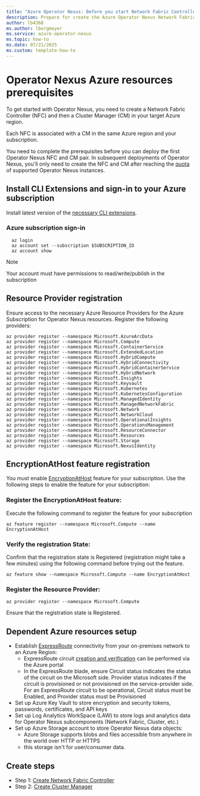 ```yaml
---
title: "Azure Operator Nexus: Before you start Network Fabric Controller and Cluster Manager creation"
description: Prepare for create the Azure Operator Nexus Network Fabric Controller and Cluster Manager.
author: lb4368
ms.author: lborgmeyer
ms.service: azure-operator-nexus
ms.topic: how-to
ms.date: 07/21/2025
ms.custom: template-how-to
---
```


# Operator Nexus Azure resources prerequisites

To get started with Operator Nexus, you need to create a Network Fabric Controller (NFC) and then a Cluster Manager (CM) in your target Azure region.

Each NFC is associated with a CM in the same Azure region and your subscription.

You need to complete the prerequisites before you can deploy the first Operator Nexus NFC and CM pair.
In subsequent deployments of Operator Nexus, you'll only need to create the NFC and CM after reaching the [quota](./reference-limits-and-quotas.md#network-fabric) of supported Operator Nexus instances.

## Install CLI Extensions and sign-in to your Azure subscription

Install latest version of the
[necessary CLI extensions](./howto-install-cli-extensions.md).

### Azure subscription sign-in

```azurecli
  az login
  az account set --subscription $SUBSCRIPTION_ID
  az account show
```

>[!NOTE]
>Your account must have permissions to read/write/publish in the subscription

## Resource Provider registration

Ensure access to the necessary Azure Resource Providers for the Azure Subscription for Operator Nexus resources. Register the following providers:

```Azure CLI
az provider register --namespace Microsoft.AzureArcData
az provider register --namespace Microsoft.Compute
az provider register --namespace Microsoft.ContainerService
az provider register --namespace Microsoft.ExtendedLocation
az provider register --namespace Microsoft.HybridCompute
az provider register --namespace Microsoft.HybridConnectivity
az provider register --namespace Microsoft.HybridContainerService
az provider register --namespace Microsoft.HybridNetwork
az provider register --namespace Microsoft.Insights
az provider register --namespace Microsoft.Keyvault
az provider register --namespace Microsoft.Kubernetes
az provider register --namespace Microsoft.KubernetesConfiguration
az provider register --namespace Microsoft.ManagedIdentity
az provider register --namespace Microsoft.ManagedNetworkFabric
az provider register --namespace Microsoft.Network
az provider register --namespace Microsoft.NetworkCloud
az provider register --namespace Microsoft.OperationalInsights
az provider register --namespace Microsoft.OperationsManagement
az provider register --namespace Microsoft.ResourceConnector
az provider register --namespace Microsoft.Resources
az provider register --namespace Microsoft.Storage
az provider register --namespace Microsoft.NexusIdentity
```

## EncryptionAtHost feature registration
You must enable [EncryptionAtHost](/azure/virtual-machines/linux/disks-enable-host-based-encryption-cli) feature for your subscription. Use the following steps to enable the feature for your subscription:

### Register the EncryptionAtHost feature:

Execute the following command to register the feature for your subscription

```Azure CLI
az feature register --namespace Microsoft.Compute --name EncryptionAtHost
```

### Verify the registration State:

Confirm that the registration state is Registered (registration might take a few minutes) using the following command before trying out the feature.

```Azure CLI
az feature show --namespace Microsoft.Compute --name EncryptionAtHost
```
### Register the Resource Provider:

```Azure CLI
az provider register --namespace Microsoft.Compute
```

Ensure that the registration state is Registered.

## Dependent Azure resources setup

- Establish [ExpressRoute](/azure/expressroute/expressroute-introduction) connectivity
  from your on-premises network to an Azure Region:
  - ExpressRoute circuit [creation and verification](/azure/expressroute/expressroute-howto-circuit-portal-resource-manager)
    can be performed via the Azure portal
  - In the ExpressRoute blade, ensure Circuit status indicates the status
    of the circuit on the Microsoft side. Provider status indicates if
    the circuit is provisioned or not provisioned on the
    service-provider side. For an ExpressRoute circuit to be operational,
    Circuit status must be Enabled, and Provider status must be
    Provisioned
- Set up Azure Key Vault to store encryption and security tokens,
  passwords, certificates, and API keys
- Set up Log Analytics WorkSpace (LAW) to store logs and analytics data for
  Operator Nexus subcomponents (Network Fabric, Cluster, etc.)
- Set up Azure Storage account to store Operator Nexus data objects:
  - Azure Storage supports blobs and files accessible from anywhere in the world over HTTP or HTTPS
  - this storage isn't for user/consumer data.

## Create steps

- Step 1: [Create Network Fabric Controller](./howto-configure-network-fabric-controller.md)
- Step 2: [Create Cluster Manager](./howto-cluster-manager.md)
